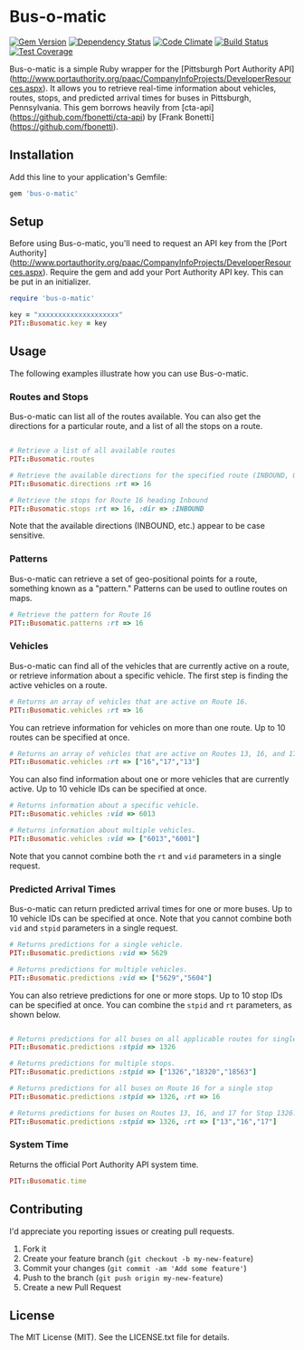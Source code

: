 # Bus-o-matic

[![Gem Version](https://badge.fury.io/rb/bus-o-matic.svg)](http://badge.fury.io/rb/bus-o-matic)
[![Dependency Status](https://gemnasium.com/mattcone/bus-o-matic.svg)](https://gemnasium.com/mattcone/bus-o-matic)
[![Code Climate](https://codeclimate.com/github/mattcone/bus-o-matic/badges/gpa.svg)](https://codeclimate.com/github/mattcone/bus-o-matic)
[![Build Status](https://travis-ci.org/mattcone/bus-o-matic.svg?branch=master)](https://travis-ci.org/mattcone/bus-o-matic)
[![Test Coverage](https://codeclimate.com/github/mattcone/bus-o-matic/badges/coverage.svg)](https://codeclimate.com/github/mattcone/bus-o-matic)

Bus-o-matic is a simple Ruby wrapper for the [Pittsburgh Port Authority API] 
(http://www.portauthority.org/paac/CompanyInfoProjects/DeveloperResources.aspx).
It allows you to retrieve real-time information about vehicles, routes, 
stops, and predicted arrival times for buses in Pittsburgh, Pennsylvania.
This gem borrows heavily from [cta-api] (https://github.com/fbonetti/cta-api)
by [Frank Bonetti] (https://github.com/fbonetti). 

## Installation

Add this line to your application's Gemfile:

```ruby
gem 'bus-o-matic'
```

## Setup

Before using Bus-o-matic, you'll need to request an API key from the [Port 
Authority] (http://www.portauthority.org/paac/CompanyInfoProjects/DeveloperResources.aspx). 
Require the gem and add your Port Authority API key. This can be put in an initializer.

```ruby
require 'bus-o-matic'

key = "xxxxxxxxxxxxxxxxxxxx"
PIT::Busomatic.key = key
```

## Usage

The following examples illustrate how you can use Bus-o-matic.

### Routes and Stops

Bus-o-matic can list all of the routes available. You can also get the 
directions for a particular route, and a list of all the stops on a route.

```ruby

# Retrieve a list of all available routes
PIT::Busomatic.routes

# Retrieve the available directions for the specified route (INBOUND, OUTBOUND, etc.)
PIT::Busomatic.directions :rt => 16

# Retrieve the stops for Route 16 heading Inbound
PIT::Busomatic.stops :rt => 16, :dir => :INBOUND
```

Note that the available directions (INBOUND, etc.) appear to be case sensitive. 

### Patterns

Bus-o-matic can retrieve a set of geo-positional points for a route, something 
known as a "pattern." Patterns can be used to outline routes on maps.

```ruby
# Retrieve the pattern for Route 16
PIT::Busomatic.patterns :rt => 16
```

### Vehicles

Bus-o-matic can find all of the vehicles that are currently active on a route, 
or retrieve information about a specific vehicle. The first step is finding 
the active vehicles on a route.

```ruby
# Returns an array of vehicles that are active on Route 16.
PIT::Busomatic.vehicles :rt => 16
```

You can retrieve information for vehicles on more than one route. Up to 10 
routes can be specified at once.

```ruby
# Returns an array of vehicles that are active on Routes 13, 16, and 17.
PIT::Busomatic.vehicles :rt => ["16","17","13"]
```

You can also find information about one or more vehicles that are currently
active. Up to 10 vehicle IDs can be specified at once.

```ruby
# Returns information about a specific vehicle.
PIT::Busomatic.vehicles :vid => 6013

# Returns information about multiple vehicles.
PIT::Busomatic.vehicles :vid => ["6013","6001"]
```

Note that you cannot combine both the `rt` and `vid` parameters in a single 
request.

### Predicted Arrival Times

Bus-o-matic can return predicted arrival times for one or more buses. Up to 10 
vehicle IDs can be specified at once. Note that you cannot combine both `vid` 
and `stpid` parameters in a single request.

```ruby
# Returns predictions for a single vehicle.
PIT::Busomatic.predictions :vid => 5629

# Returns predictions for multiple vehicles. 
PIT::Busomatic.predictions :vid => ["5629","5604"]
```

You can also retrieve predictions for one or more stops. Up to 10 stop IDs can 
be specified at once. You can combine the `stpid` and `rt` parameters, as shown
below.

```ruby

# Returns predictions for all buses on all applicable routes for single stop.
PIT::Busomatic.predictions :stpid => 1326

# Returns predictions for multiple stops.
PIT::Busomatic.predictions :stpid => ["1326","18320","18563"]

# Returns predictions for all buses on Route 16 for a single stop 
PIT::Busomatic.predictions :stpid => 1326, :rt => 16

# Returns predictions for buses on Routes 13, 16, and 17 for Stop 1326.
PIT::Busomatic.predictions :stpid => 1326, :rt => ["13","16","17"]
```

### System Time

Returns the official Port Authority API system time. 

```ruby
PIT::Busomatic.time
```


## Contributing

I'd appreciate you reporting issues or creating pull requests. 

1. Fork it
2. Create your feature branch (`git checkout -b my-new-feature`)
3. Commit your changes (`git commit -am 'Add some feature'`)
4. Push to the branch (`git push origin my-new-feature`)
5. Create a new Pull Request


## License

The MIT License (MIT). See the LICENSE.txt file for details.